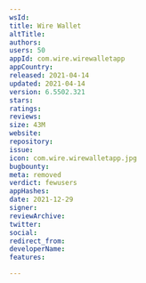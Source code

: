 ```yaml
---
wsId: 
title: Wire Wallet
altTitle: 
authors: 
users: 50
appId: com.wire.wirewalletapp
appCountry: 
released: 2021-04-14
updated: 2021-04-14
version: 6.5502.321
stars: 
ratings: 
reviews: 
size: 43M
website: 
repository: 
issue: 
icon: com.wire.wirewalletapp.jpg
bugbounty: 
meta: removed
verdict: fewusers
appHashes: 
date: 2021-12-29
signer: 
reviewArchive: 
twitter: 
social: 
redirect_from: 
developerName: 
features: 

---
```


